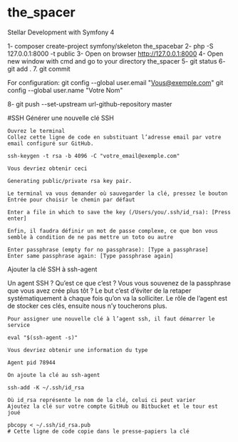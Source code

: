 # the_spacer
Stellar Development with Symfony 4

1- composer create-project symfony/skeleton the_spacebar
2- php -S 127.0.0.1:8000 -t public 
3- Open on browser http://127.0.0.1:8000
4- Open new window with cmd and go to your directory the_spacer
5- git status
6- git add .
7. git commit 

For configuration:
git config --global user.email "Vous@exemple.com"
git config --global user.name "Votre Nom"

8-  git push --set-upstream url-github-repository master


#SSH 
Générer une nouvelle clé SSH

    Ouvrez le terminal
    Collez cette ligne de code en substituant l’adresse email par votre email configuré sur GitHub.

    ssh-keygen -t rsa -b 4096 -C "votre_email@exemple.com"

    Vous devriez obtenir ceci

    Generating public/private rsa key pair.

    Le terminal va vous demander où sauvegarder la clé, pressez le bouton Entrée pour choisir le chemin par défaut

    Enter a file in which to save the key (/Users/you/.ssh/id_rsa): [Press enter]

    Enfin, il faudra définir un mot de passe complexe, ce que bon vous semble à condition de ne pas mettre un toto ou autre

    Enter passphrase (empty for no passphrase): [Type a passphrase]
    Enter same passphrase again: [Type passphrase again]

 
Ajouter la clé SSH à ssh-agent

Un agent SSH ? Qu’est ce que c’est ? Vous vous souvenez de la passphrase que vous avez crée plus tôt ? Le but c’est d’éviter de la retaper systématiquement à chaque fois qu’on va la solliciter. Le rôle de l’agent est de stocker ces clés, ensuite nous n’y toucherons plus.

    Pour assigner une nouvelle clé à l’agent ssh, il faut démarrer le service

    eval "$(ssh-agent -s)"

    Vous devriez obtenir une information du type

    Agent pid 78944

    On ajoute la clé au ssh-agent

    ssh-add -K ~/.ssh/id_rsa

    Où id_rsa représente le nom de la clé, celui ci peut varier
    Ajoutez la clé sur votre compte GitHub ou Bitbucket et le tour est joué

    pbcopy < ~/.ssh/id_rsa.pub
    # Cette ligne de code copie dans le presse-papiers la clé

